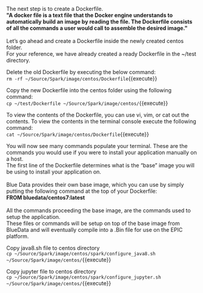 The next step is to create a Dockerfile. 
<br>
<strong>"A docker file is a text file that the Docker engine understands to automatically build an image by reading the file. The Dockerfile consists of all the commands a user would call to assemble the desired image."</strong>
<br>
<br>
Let’s go ahead and create a Dockerfile inside the newly created centos folder.
<br>
For your reference, we have already created a ready Dockerfile in the ~/test directory.<br>

Delete the old Dockerfile by executing the below command:
<br>`rm -rf ~/Source/Spark/image/centos/Dockerfile`{{execute}}
<br>

Copy the new Dockerfile into the centos folder using the following command:
<br>`cp ~/test/Dockerfile ~/Source/Spark/image/centos/`{{execute}}

To view the contents of the Dockerfile, you can use vi, vim, or cat out the contents. To view the contents in the terminal console execute the following command:<br>
`cat ~/Source/Spark/image/centos/Dockerfile`{{execute}}

You will now see many commands populate your terminal. These are the commands you would use if you were to install your application manually on a host. 
<br>The first line of the Dockerfile determines what is the “base” image you will be using to install your application on. <br>
<br>Blue Data provides their own base image, which you can use by simply putting the following command at the top of your Dockerfile: 
<br><b>FROM bluedata/centos7:latest</b>
<br>
<br>
All the commands proceeding the base image, are the commands used to setup the application. 
<br>These files or commands will be setup on top of the base image from BlueData and will eventually compile into a .Bin file for use on the EPIC platform. 

Copy java8.sh file to centos directory<br> 
`cp ~/Source/Spark/image/centos/spark/configure_java8.sh ~/Source/Spark/image/centos/`{{execute}}

Copy jupyter file to centos directory<br>
`cp ~/Source/Spark/image/centos/spark/configure_jupyter.sh ~/Source/Spark/image/centos/`{{execute}}






